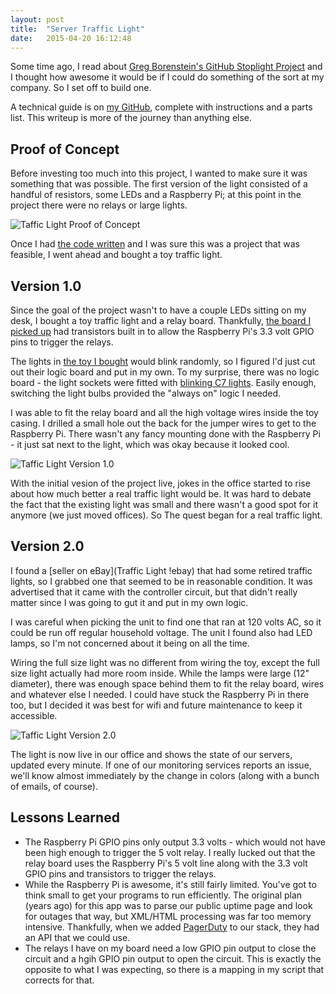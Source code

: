```yaml
---
layout: post
title:  "Server Traffic Light"
date:   2015-04-20 16:12:48
---
```


Some time ago, I read about [Greg Borenstein's GitHub Stoplight Project](http://urbanhonking.com/ideasfordozens/2010/05/19/the_github_stoplight/) and I thought how awesome it would be if I could do something of the sort at my company. So I set off to build one.

A technical guide is on [my GitHub](https://github.com/mide/traffic-light-controller), complete with instructions and a parts list. This writeup is more of the journey than anything else.

## Proof of Concept

Before investing too much into this project, I wanted to make sure it was something that was possible. The first version of the light consisted of a handful of resistors, some LEDs and a Raspberry Pi; at this point in the project there were no relays or large lights.

![Taffic Light Proof of Concept](https://assets.mide.io/blog/2015-04-20/traffic-proof-of-concept.jpg)

Once I had [the code written](https://github.com/mide/traffic-light-controller) and I was sure this was a project that was feasible, I went ahead and bought a toy traffic light.

## Version 1.0

Since the goal of the project wasn't to have a couple LEDs sitting on my desk, I bought a toy traffic light and a relay board. Thankfully, [the board I picked up](http://amzn.com/B0057OC5O8) had transistors built in to allow the Raspberry Pi's 3.3 volt GPIO pins to trigger the relays.

The lights in [the toy I bought](http://amzn.com/B004YE2934) would blink randomly, so I figured I'd just cut out their logic board and put in my own. To my surprise, there was no logic board - the light sockets were fitted with [blinking C7 lights](https://duckduckgo.com/?q=+C7+Light+Bulb&iax=1&ia=images). Easily enough, switching the light bulbs provided the "always on" logic I needed.

I was able to fit the relay board and all the high voltage wires inside the toy casing. I drilled a small hole out the back for the jumper wires to get to the Raspberry Pi. There wasn't any fancy mounting done with the Raspberry Pi - it just sat next to the light, which was okay because it looked cool.

![Taffic Light Version 1.0](https://assets.mide.io/blog/2015-04-20/traffic-version-1.jpg)

With the initial vesion of the project live, jokes in the office started to rise about how much better a real traffic light would be. It was hard to debate the fact that the existing light was small and there wasn't a good spot for it anymore (we just moved offices). So The quest began for a real traffic light.

## Version 2.0

I found a [seller on eBay](Traffic Light !ebay) that had some retired traffic lights, so I grabbed one that seemed to be in reasonable condition. It was advertised that it came with the controller circuit, but that didn't really matter since I was going to gut it and put in my own logic.

I was careful when picking the unit to find one that ran at 120 volts AC, so it could be run off regular household voltage. The unit I found also had LED lamps, so I'm not concerned about it being on all the time.

Wiring the full size light was no different from wiring the toy, except the full size light actually had more room inside. While the lamps were large (12" diameter), there was enough space behind them to fit the relay board, wires and whatever else I needed. I could have stuck the Raspberry Pi in there too, but I decided it was best for wifi and future maintenance to keep it accessible.

![Taffic Light Version 2.0](https://assets.mide.io/blog/2015-04-20/traffic-version-2.jpg)

The light is now live in our office and shows the state of our servers, updated every minute. If one of our monitoring services reports an issue, we'll know almost immediately by the change in colors (along with a bunch of emails, of course).

## Lessons Learned

- The Raspberry Pi GPIO pins only output 3.3 volts - which would not have been high enough to trigger the 5 volt relay. I really lucked out that the relay board uses the Raspberry Pi's 5 volt line along with the 3.3 volt GPIO pins and transistors to trigger the relays.
- While the Raspberry Pi is awesome, it's still fairly limited. You've got to think small to get your programs to run efficiently. The original plan (years ago) for this app was to parse our public uptime page and look for outages that way, but XML/HTML processing was far too memory intensive. Thankfully, when we added [PagerDuty](https://pagerduty.com) to our stack, they had an API that we could use.
- The relays I have on my board need a low GPIO pin output to close the circuit and a hgih GPIO pin output to open the circuit. This is exactly the opposite to what I was expecting, so there is a mapping in my script that corrects for that.
